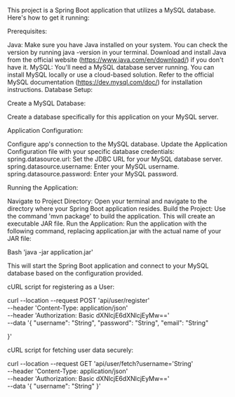 This project is a Spring Boot application that utilizes a MySQL database. Here's how to get it running:

Prerequisites:

Java: Make sure you have Java installed on your system. You can check the version by running java -version in your terminal. Download and install Java from the official website (https://www.java.com/en/download/) if you don't have it.
MySQL: You'll need a MySQL database server running. You can install MySQL locally or use a cloud-based solution. Refer to the official MySQL documentation (https://dev.mysql.com/doc/) for installation instructions.
Database Setup:

Create a MySQL Database: 

Create a database specifically for this application on your MySQL server.


Application Configuration:

Configure app's connection to the MySQL database. Update the Application Configuration file with your specific database credentials:
spring.datasource.url: Set the JDBC URL for your MySQL database server.
spring.datasource.username: Enter your MySQL username.
spring.datasource.password: Enter your MySQL password.


Running the Application:

Navigate to Project Directory: Open your terminal and navigate to the directory where your Spring Boot application resides.
Build the Project: Use the command 'mvn package' to build the application. This will create an executable JAR file.
Run the Application: Run the application with the following command, replacing application.jar with the actual name of your JAR file:

Bash
'java -jar application.jar'

This will start the Spring Boot application and connect to your MySQL database based on the configuration provided.



cURL script for registering as a User:

curl --location --request POST 'api/user/register' \
--header 'Content-Type: application/json' \
--header 'Authorization: Basic dXNlcjE6dXNlcjEyMw==' \
--data '{
    "username": "String",
    "password": "String",
    "email": "String"

}'




cURL script for fetching user data securely:

curl --location --request GET 'api/user/fetch?username='String' \
--header 'Content-Type: application/json' \
--header 'Authorization: Basic dXNlcjE6dXNlcjEyMw==' \
--data '{
    "username": "String"
}'
